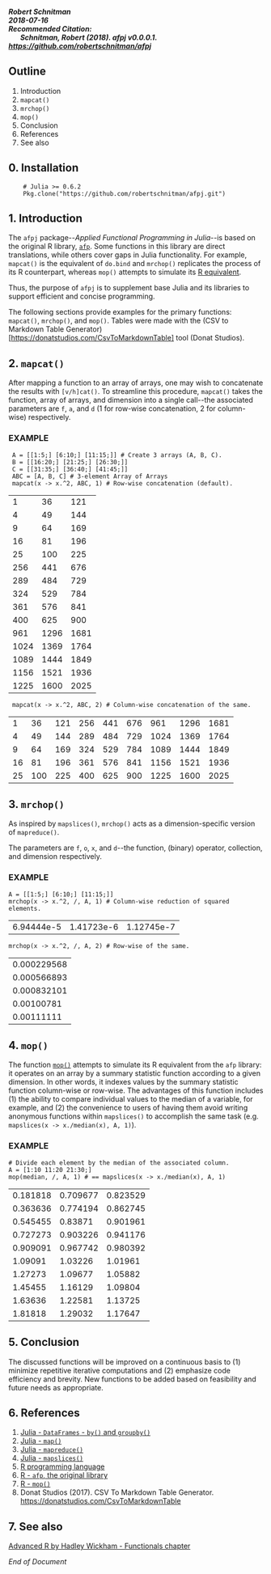 ***Robert Schnitman***  
***2018-07-16***  
***Recommended Citation:  
&nbsp;&nbsp;&nbsp;&nbsp;&nbsp;&nbsp; Schnitman, Robert (2018). afpj v0.0.0.1. <https://github.com/robertschnitman/afpj>***

## Outline

1.  Introduction
2.  `mapcat()`
3.  `mrchop()`
4.  `mop()`
5. Conclusion
6. References
7. See also

## 0. Installation
```
    # Julia >= 0.6.2
    Pkg.clone("https://github.com/robertschnitman/afpj.git")
```

## 1. Introduction
The `afpj` package--*Applied Functional Programming in Julia*--is based on the original R library, [`afp`](https://github.com/robertschnitman/afp). Some functions in this library are direct translations, while others cover gaps in Julia functionality. For example, `mapcat()` is the equivalent of `do.bind` and `mrchop()` replicates the process of its R counterpart, whereas `mop()` attempts to simulate its [R equivalent](https://github.com/robertschnitman/afp/blob/master/R/mop.R).

Thus, the purpose of `afpj` is to supplement base Julia and its libraries to support efficient and concise programming.

The following sections provide examples for the primary functions:
`mapcat()`, `mrchop()`, and `mop()`. Tables were made with the (CSV to Markdown Table Generator)[https://donatstudios.com/CsvToMarkdownTable] tool (Donat Studios).

## 2. `mapcat()`
After mapping a function to an array of arrays, one may wish to concatenate the results with `[v/h]cat()`. To streamline this procedure, `mapcat()` takes the function, array of arrays, and dimension into a single call--the associated parameters are `f`, `a`, and `d` (1 for row-wise concatenation, 2 for column-wise) respectively.

### EXAMPLE

     A = [[1:5;] [6:10;] [11:15;]] # Create 3 arrays (A, B, C).
     B = [[16:20;] [21:25;] [26:30;]]
     C = [[31:35;] [36:40;] [41:45;]]
     ABC = [A, B, C] # 3-element Array of Arrays
     mapcat(x -> x.^2, ABC, 1) # Row-wise concatenation (default).

|      |      |      | 
|------|------|------| 
| 1    | 36   | 121  | 
| 4    | 49   | 144  | 
| 9    | 64   | 169  | 
| 16   | 81   | 196  | 
| 25   | 100  | 225  | 
| 256  | 441  | 676  | 
| 289  | 484  | 729  | 
| 324  | 529  | 784  | 
| 361  | 576  | 841  | 
| 400  | 625  | 900  | 
| 961  | 1296 | 1681 | 
| 1024 | 1369 | 1764 | 
| 1089 | 1444 | 1849 | 
| 1156 | 1521 | 1936 | 
| 1225 | 1600 | 2025 | 

     mapcat(x -> x.^2, ABC, 2) # Column-wise concatenation of the same.

|    |     |     |     |     |     |      |      |      | 
|----|-----|-----|-----|-----|-----|------|------|------| 
| 1  | 36  | 121 | 256 | 441 | 676 | 961  | 1296 | 1681 | 
| 4  | 49  | 144 | 289 | 484 | 729 | 1024 | 1369 | 1764 | 
| 9  | 64  | 169 | 324 | 529 | 784 | 1089 | 1444 | 1849 | 
| 16 | 81  | 196 | 361 | 576 | 841 | 1156 | 1521 | 1936 | 
| 25 | 100 | 225 | 400 | 625 | 900 | 1225 | 1600 | 2025 | 
     

## 3. `mrchop()`
As inspired by `mapslices()`, `mrchop()` acts as a dimension-specific version of `mapreduce()`.

The parameters are `f`, `o`, `x`, and `d`--the function, (binary) operator, collection, and dimension respectively.

### EXAMPLE

    A = [[1:5;] [6:10;] [11:15;]]
    mrchop(x -> x.^2, /, A, 1) # Column-wise reduction of squared elements.

|            |            |            | 
|------------|------------|------------| 
| 6.94444e-5 | 1.41723e-6 | 1.12745e-7 | 


    mrchop(x -> x.^2, /, A, 2) # Row-wise of the same.
    
|              | 
|--------------| 
| 0.000229568  | 
|  0.000566893 | 
|  0.000832101 | 
|  0.00100781  | 
|  0.00111111  |  


## 4. `mop()`
The function [`mop()`](https://github.com/robertschnitman/afp/blob/master/R/mop.R) attempts to simulate its R equivalent from the `afp` library: it operates on an array by a summary statistic function according to a given dimension. In other words, it indexes values by the summary statistic function column-wise or row-wise. The advantages of this function includes (1) the ability to compare individual values to the median of a variable, for example, and (2) the convenience to users of having them avoid writing anonymous functions within `mapslices()` to accomplish the same task (e.g. `mapslices(x -> x./median(x), A, 1)`).

### EXAMPLE

    # Divide each element by the median of the associated column.
    A = [1:10 11:20 21:30;]
    mop(median, /, A, 1) # == mapslices(x -> x./median(x), A, 1)
    
|          |          |          | 
|----------|----------|----------| 
| 0.181818 | 0.709677 | 0.823529 | 
| 0.363636 | 0.774194 | 0.862745 | 
| 0.545455 | 0.83871  | 0.901961 | 
| 0.727273 | 0.903226 | 0.941176 | 
| 0.909091 | 0.967742 | 0.980392 | 
| 1.09091  | 1.03226  | 1.01961  | 
| 1.27273  | 1.09677  | 1.05882  | 
| 1.45455  | 1.16129  | 1.09804  | 
| 1.63636  | 1.22581  | 1.13725  | 
| 1.81818  | 1.29032  | 1.17647  | 



## 5. Conclusion
The discussed functions will be improved on a
continuous basis to (1) minimize repetitive iterative computations and (2)
emphasize code efficiency and brevity. New functions to be added based
on feasibility and future needs as appropriate.

## 6. References
1. [Julia - `DataFrames` - `by()` and `groupby()`](https://en.wikibooks.org/wiki/Introducing_Julia/DataFrames#Subsets_and_groups)  
2. [Julia - `map()`](https://docs.julialang.org/en/v0.6.1/stdlib/collections/#Base.map)  
3. [Julia - `mapreduce()`](https://docs.julialang.org/en/v0.6.1/stdlib/collections/#Base.mapreduce-NTuple%7B4,Any%7D)  
4. [Julia - `mapslices()`](https://docs.julialang.org/en/v0.6.2/stdlib/arrays/#Base.mapslices)  
5. [R programming language](https://www.r-project.org/)  
6. [R - `afp`, the original library](https://github.com/robertschnitman/afp)  
7. [R - `mop()`](https://github.com/robertschnitman/afp/blob/master/R/mop.R)  
8. Donat Studios (2017). CSV To Markdown Table Generator. https://donatstudios.com/CsvToMarkdownTable

## 7. See also
[Advanced R by Hadley Wickham - Functionals chapter](http://adv-r.had.co.nz/Functionals.html)

*End of Document*
